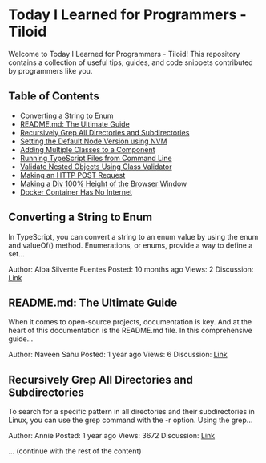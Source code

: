# Today I Learned for Programmers - Tiloid

Welcome to Today I Learned for Programmers - Tiloid! This repository contains a collection of useful tips, guides, and code snippets contributed by programmers like you.

## Table of Contents

- [Converting a String to Enum](#converting-a-string-to-enum)
- [README.md: The Ultimate Guide](#readmemd-the-ultimate-guide)
- [Recursively Grep All Directories and Subdirectories](#recursively-grep-all-directories-and-subdirectories)
- [Setting the Default Node Version using NVM](#setting-the-default-node-version-using-nvm)
- [Adding Multiple Classes to a Component](#adding-multiple-classes-to-a-component)
- [Running TypeScript Files from Command Line](#running-typescript-files-from-command-line)
- [Validate Nested Objects Using Class Validator](#validate-nested-objects-using-class-validator)
- [Making an HTTP POST Request](#making-an-http-post-request)
- [Making a Div 100% Height of the Browser Window](#making-a-div-100-height-of-the-browser-window)
- [Docker Container Has No Internet](#docker-container-has-no-internet)

## Converting a String to Enum

In TypeScript, you can convert a string to an enum value by using the enum and valueOf() method. Enumerations, or enums, provide a way to define a set...

Author: Alba Silvente Fuentes
Posted: 10 months ago
Views: 2
Discussion: [Link](https://tiloid.com/discuss/13463)

## README.md: The Ultimate Guide

When it comes to open-source projects, documentation is key. And at the heart of this documentation is the README.md file. In this comprehensive guide...

Author: Naveen Sahu
Posted: 1 year ago
Views: 6
Discussion: [Link](https://tiloid.com/discuss/26456)

## Recursively Grep All Directories and Subdirectories

To search for a specific pattern in all directories and their subdirectories in Linux, you can use the grep command with the -r option. Using the grep...

Author: Annie
Posted: 1 year ago
Views: 3672
Discussion: [Link](https://tiloid.com/discuss/3672)

... (continue with the rest of the content)

